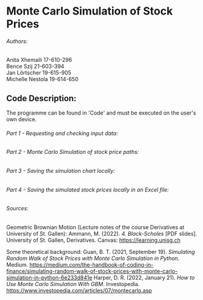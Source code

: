 # Monte Carlo Simulation of Stock Prices

###### Authors:
Anita Xhemaili 17-610-296 <br/>
Bence Szij 21-603-394 <br/>
Jan Lörtscher 19-615-905 <br/>
Michelle Nestola 19-614-650 <br/>

## Code Description:
The programme can be found in 'Code' and must be executed on the user's own device. 
###### Part 1 - Requesting and checking input data:


###### Part 2 - Monte Carlo Simulation of stock price paths:


###### Part 3 - Saving the simulation chart locally:


###### Part 4 - Saving the simulated stock prices locally in an Excel file:


###### Sources:
Geometric Brownian Motion (Lecture notes of the course Derivatives at University of St. Gallen):
Ammann, M. (2022). *4. Black-Scholes* [PDF slides]. University of St. Gallen, Derivatives. Canvas: https://learning.unisg.ch

Some theoretical background:
Guan, B. T. (2021, September 19). *Simulating Random Walk of Stock Prices with Monte Carlo Simulation in Python*. Medium. https://medium.com/the-handbook-of-coding-in-finance/simulating-random-walk-of-stock-prices-with-monte-carlo-simulation-in-python-6e233d841e
Harper, D. R. (2022, January 21). *How to Use Monte Carlo Simulation With GBM*. Investopedia. https://www.investopedia.com/articles/07/montecarlo.asp
